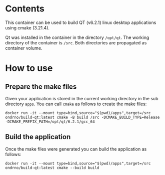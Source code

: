 # Contents
This container can be used to build QT (v6.2.1) linux desktop 
applications using cmake (3.21.4).

Qt was installed in the container in the directory ``/opt/qt``. 
The working directory of the container is ``/src``. 
Both directories are propagated as container volume.

# How to use
## Prepare the make files
Given your application is stored in the current working directory in 
the sub directory ``apps``. You can call ``cmake`` as follows to 
create the make files:

``docker run -it --mount type=bind,source="$(pwd)/apps",target=/src ondrno/build-qt:latest cmake -B build /src -DCMAKE_BUILD_TYPE=Release -DCMAKE_PREFIX_PATH=/opt/qt/6.2.1/gcc_64``

## Build the application
Once the make files were generated you can build the application as follows:

``docker run -it --mount type=bind,source="$(pwd)/apps",target=/src ondrno/build-qt:latest cmake --build build``

